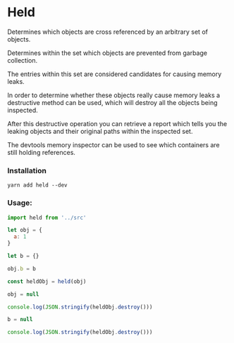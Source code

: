 # Held

Determines which objects are cross referenced by an arbitrary set of objects.

Determines within the set which objects are prevented from garbage collection.

The entries within this set are considered candidates for causing memory leaks.

In order to determine whether these objects really cause memory leaks a destructive method can be used,
which will destroy all the objects being inspected.

After this destructive operation you can retrieve a report which tells you the leaking objects and their original paths within the inspected set.

The devtools memory inspector can be used to see which containers are still holding references.

### Installation

`yarn add held --dev`

### Usage:

```js
import held from '../src'

let obj = {
  a: 1
}

let b = {}

obj.b = b

const heldObj = held(obj)

obj = null

console.log(JSON.stringify(heldObj.destroy()))

b = null

console.log(JSON.stringify(heldObj.destroy()))
```
